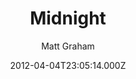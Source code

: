 ---
title: Midnight
github: https://github.com/mattgraham/midnight
demo: https://madebygraham.com/midnight/
author: Matt Graham
ssg:
  - Jekyll
cms:
  - No Cms
date: 2012-04-04T23:05:14.000Z
description: 'GitHub Pages Theme: Midnight'
stale: true
---